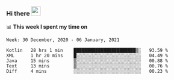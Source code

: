 ### Hi there <a href="https://www.gautamkrishnar.com/"><img src="https://media.giphy.com/media/hvRJCLFzcasrR4ia7z/giphy.gif" width="25px"></a>

📊 **This week I spent my time on**

<!--START_SECTION:waka-->
```text
Week: 30 December, 2020 - 06 January, 2021

Kotlin   28 hrs 1 min    ███████████████████████▒░   93.59 % 
XML      1 hr 20 mins    █░░░░░░░░░░░░░░░░░░░░░░░░   04.49 % 
Java     15 mins         ▒░░░░░░░░░░░░░░░░░░░░░░░░   00.88 % 
Text     13 mins         ▒░░░░░░░░░░░░░░░░░░░░░░░░   00.76 % 
Diff     4 mins          ░░░░░░░░░░░░░░░░░░░░░░░░░   00.23 % 
```
<!--END_SECTION:waka-->
